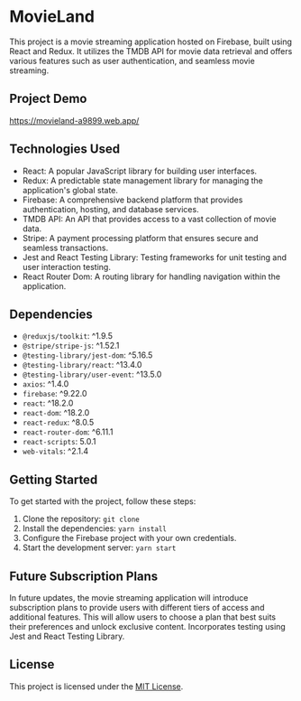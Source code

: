 # MovieLand

This project is a movie streaming application hosted on Firebase, built using React and Redux. It utilizes the TMDB API for movie data retrieval and offers various features such as user authentication, and seamless movie streaming. 

## Project Demo
https://movieland-a9899.web.app/

## Technologies Used

- React: A popular JavaScript library for building user interfaces.
- Redux: A predictable state management library for managing the application's global state.
- Firebase: A comprehensive backend platform that provides authentication, hosting, and database services.
- TMDB API: An API that provides access to a vast collection of movie data.
- Stripe: A payment processing platform that ensures secure and seamless transactions.
- Jest and React Testing Library: Testing frameworks for unit testing and user interaction testing.
- React Router Dom: A routing library for handling navigation within the application.

## Dependencies

- `@reduxjs/toolkit`: ^1.9.5
- `@stripe/stripe-js`: ^1.52.1
- `@testing-library/jest-dom`: ^5.16.5
- `@testing-library/react`: ^13.4.0
- `@testing-library/user-event`: ^13.5.0
- `axios`: ^1.4.0
- `firebase`: ^9.22.0
- `react`: ^18.2.0
- `react-dom`: ^18.2.0
- `react-redux`: ^8.0.5
- `react-router-dom`: ^6.11.1
- `react-scripts`: 5.0.1
- `web-vitals`: ^2.1.4

## Getting Started

To get started with the project, follow these steps:

1. Clone the repository: `git clone`
2. Install the dependencies: `yarn install`
3. Configure the Firebase project with your own credentials.
4. Start the development server: `yarn start`

## Future Subscription Plans

In future updates, the movie streaming application will introduce subscription plans to provide users with different tiers of access and additional features. This will allow users to choose a plan that best suits their preferences and unlock exclusive content.
Incorporates testing using Jest and React Testing Library.

## License

This project is licensed under the [MIT License](LICENSE).
